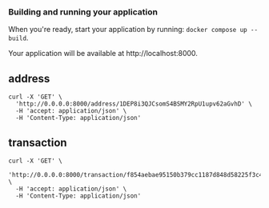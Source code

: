 ### Building and running your application

When you're ready, start your application by running:
`docker compose up --build`.

Your application will be available at http://localhost:8000.

## address
```
curl -X 'GET' \
  'http://0.0.0.0:8000/address/1DEP8i3QJCsomS4BSMY2RpU1upv62aGvhD' \
  -H 'accept: application/json' \
  -H 'Content-Type: application/json'
```

## transaction
```
curl -X 'GET' \
  'http://0.0.0.0:8000/transaction/f854aebae95150b379cc1187d848d58225f3c4157fe992bcd166f58bd5063449' \
  -H 'accept: application/json' \
  -H 'Content-Type: application/json'
```


